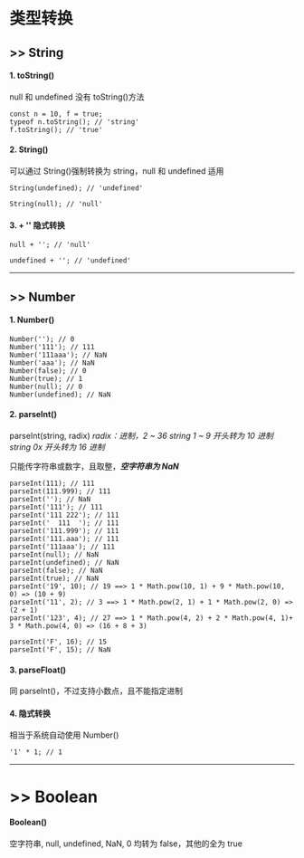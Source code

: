 <!--
 * @Author: “chapaofan-zy” “1095004630@qq.com”
 * @Date: 2023-06-08 09:55:53
 * @LastEditors: “chapaofan-zy” “1095004630@qq.com”
 * @LastEditTime: 2023-06-08 11:21:15
 * @Description: 茶泡饭的完美代码
-->

# 类型转换

## >> String

#### 1. toString()

null 和 undefined 没有 toString()方法

    const n = 10, f = true;
    typeof n.toString(); // 'string'
    f.toString(); // 'true'

#### 2. String()

可以通过 String()强制转换为 string，null 和 undefined 适用

    String(undefined); // 'undefined'

    String(null); // 'null'

#### 3. + '' 隐式转换

    null + ''; // 'null'

    undefined + ''; // 'undefined'

---

## >> Number

#### 1. Number()

    Number(''); // 0
    Number('111'); // 111
    Number('111aaa'); // NaN
    Number('aaa'); // NaN
    Number(false); // 0
    Number(true); // 1
    Number(null); // 0
    Number(undefined); // NaN

#### 2. parseInt()

parseInt(string, radix)
_radix：进制，2 ~ 36_
_string 1 ~ 9 开头转为 10 进制_
_string 0x 开头转为 16 进制_

只能传字符串或数字，且取整，**_空字符串为 NaN_**

    parseInt(111); // 111
    parseInt(111.999); // 111
    parseInt(''); // NaN
    parseInt('111'); // 111
    parseInt('111 222'); // 111
    parseInt('  111  '); // 111
    parseInt('111.999'); // 111
    parseInt('111.aaa'); // 111
    parseInt('111aaa'); // 111
    parseInt(null); // NaN
    parseInt(undefined); // NaN
    parseInt(false); // NaN
    parseInt(true); // NaN
    parseInt('19', 10); // 19 ==> 1 * Math.pow(10, 1) + 9 * Math.pow(10, 0) => (10 + 9)
    parseInt('11', 2); // 3 ==> 1 * Math.pow(2, 1) + 1 * Math.pow(2, 0) => (2 + 1)
    parseInt('123', 4); // 27 ==> 1 * Math.pow(4, 2) + 2 * Math.pow(4, 1)+ 3 * Math.pow(4, 0) => (16 + 8 + 3)

    parseInt('F', 16); // 15
    parseInt('F', 15); // NaN

#### 3. parseFloat()

同 parseInt()，不过支持小数点，且不能指定进制

#### 4. 隐式转换

相当于系统自动使用 Number()

    '1' * 1; // 1

---

# >> Boolean

#### Boolean()

空字符串, null, undefined, NaN, 0 均转为 false，其他的全为 true
